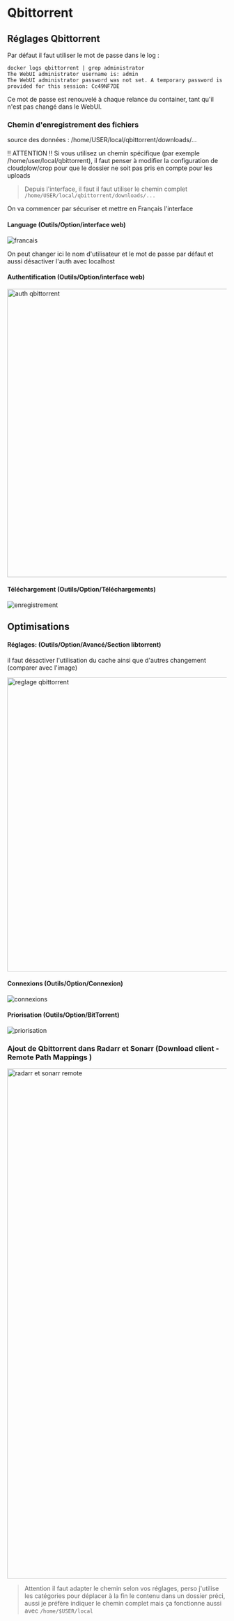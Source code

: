 # Qbittorrent

## Réglages Qbittorrent

Par défaut il faut utiliser le mot de passe dans le log :
```
docker logs qbittorrent | grep administrator
The WebUI administrator username is: admin
The WebUI administrator password was not set. A temporary password is provided for this session: Cc49NF7DE
```
Ce mot de passe est renouvelé à chaque relance du container, tant qu'il n'est pas changé dans le WebUI.

### Chemin d'enregistrement des fichiers

source des données : /home/USER/local/qbittorrent/downloads/...

!! ATTENTION !!
Si vous utilisez un chemin spécifique (par exemple /home/user/local/qbittorrent), il faut penser à modifier la configuration de cloudplow/crop pour que le dossier ne soit pas pris en compte pour les uploads

> Depuis l'interface, il faut il faut utiliser le chemin complet `/home/USER/local/qbittorrent/downloads/...`  

On va commencer par sécuriser et mettre en Français l'interface 

#### Language   (Outils/Option/interface web)
![francais](https://user-images.githubusercontent.com/64525827/107520001-33f4d980-6bb1-11eb-8690-249c3723710c.png)

On peut changer ici le nom d'utilisateur et le mot de passe par défaut et aussi désactiver l'auth avec localhost
#### Authentification   (Outils/Option/interface web)
<img width="662" alt="auth qbittorrent" src="https://user-images.githubusercontent.com/64525827/149655235-21ce21aa-1b30-414d-8307-01ae51514dce.png">


#### Téléchargement   (Outils/Option/Téléchargements)
![enregistrement](https://user-images.githubusercontent.com/64525827/107518518-63a2e200-6baf-11eb-828b-2891a6c16588.png)


## Optimisations   


#### Réglages:   (Outils/Option/Avancé/Section libtorrent)
il faut désactiver l'utilisation du cache ainsi que d'autres changement (comparer avec l'image)

<img width="675" alt="reglage qbittorrent" src="https://user-images.githubusercontent.com/64525827/149655285-0102f79a-691d-4e9c-a213-4b9fc8a4de6c.png">


#### Connexions  (Outils/Option/Connexion)   
![connexions](https://user-images.githubusercontent.com/64525827/107518883-d2803b00-6baf-11eb-97da-bc94d2bc2baf.png)


#### Priorisation   (Outils/Option/BitTorrent)   

![priorisation](https://user-images.githubusercontent.com/64525827/107518996-f774ae00-6baf-11eb-9a90-31e456974b22.png)

### Ajout de Qbittorrent dans Radarr et Sonarr (Download client - Remote Path Mappings )

<img width="1171" alt="radarr et sonarr remote" src="https://user-images.githubusercontent.com/64525827/149655523-da7b2ce7-f9b5-400d-a334-f3d7579393e6.png">

> Attention il faut adapter le chemin selon vos réglages, perso j'utilise les catégories pour déplacer à la fin le contenu dans un dossier préci, aussi je préfère indiquer le chemin complet mais ça fonctionne aussi avec `/home/$USER/local` 



